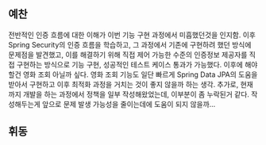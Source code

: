 ## 예찬
전반적인 인증 흐름에 대한 이해가 이번 기능 구현 과정에서 미흡했던것을 인지함. 이후 Spring Security의 인증 흐름을 학습하고, 그 과정에서 기존에 구현하려 했던 방식에 문제점을 발견했고, 이를 해결하기 위해 직접 제어 가능한 수준의 인증정보 제공자를 직접 구현하는 방식으로 기능 구현, 성공적인 테스트 케이스 통과가 가능했다.
이후에 해야할건 영화 조회 아닐까 싶다. 영화 조회 기능도 일단 빠르게 Spring Data JPA의 도움을 받아서 구현하고 이후 최적화 과정을 거치는 것이 좋지 않을까 하는 생각.
추가로, 현재까지 개발을 하는 과정에서 정책을 일부 작성해왔었는데, 이부분이 좀 누락된거 같다. 작성해두는게 앞으로 문제 발생 가능성을 줄이는데에 도움이 되지 않을까...

## 휘동
